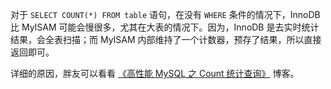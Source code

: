 对于 `SELECT COUNT(*) FROM table` 语句，在没有 `WHERE` 条件的情况下，InnoDB 比 MyISAM 可能会慢很多，尤其在大表的情况下。因为，InnoDB 是去实时统计结果，会全表扫描；而 MyISAM 内部维持了一个计数器，预存了结果，所以直接返回即可。

详细的原因，胖友可以看看 [《高性能 MySQL 之 Count 统计查询》](https://blog.csdn.net/qq_15037231/article/details/81179383) 博客。